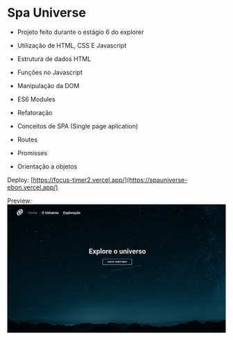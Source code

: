 # Spa Universe

- Projeto feito durante o estágio 6 do explorer 
- Utilização de HTML, CSS E Javascript 


- Estrutura de dados HTML
- Funções no Javascript
- Manipulação da DOM
- ES6 Modules
- Refatoração
- Conceitos de SPA (Single page aplication)
- Routes
- Promisses
- Orientação a objetos




Deploy: [https://focus-timer2.vercel.app/](https://spauniverse-ebon.vercel.app/)

Preview: 
![preview](./preview.PNG)
